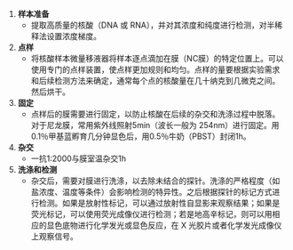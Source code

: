 1. **样本准备**
    - 提取高质量的核酸（DNA 或 RNA），并对其浓度和纯度进行检测，对半稀释法设置浓度梯度。
2. **点样**
    - 将核酸样本微量移液器将样本逐点滴加在膜（NC膜）的特定位置上。可以使用专门的点样装置，使点样更加规则和均匀。点样的量要根据实验需求和后续检测方法来确定，通常每个点的核酸量在几十纳克到几微克之间。然后烘干。
3. **固定**
    - 点样后的膜需要进行固定，以防止核酸在后续的杂交和洗涤过程中脱落。对于尼龙膜，常用紫外线照射5min（波长一般为 254nm）进行固定。用0.1％甲基蓝孵育几分钟显色后，用0.5％牛奶（PBST）封闭1h。
4. **杂交**
    - 一抗1:2000与膜室温杂交1h
5. **洗涤和检测**
    - 杂交后，需要对膜进行洗涤，以去除未结合的探针。洗涤的严格程度（如盐浓度、温度等条件）会影响检测的特异性。之后根据探针的标记方式进行检测。如果是放射性标记，可以通过放射性自显影来观察结果；如果是荧光标记，可以使用荧光成像仪进行检测；若是地高辛标记，则可以用相应的显色底物进行化学发光或显色反应，在 X 光胶片或者化学发光成像仪上观察信号。